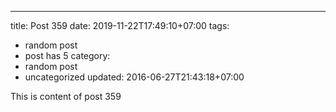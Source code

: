 ---
title: Post 359
date: 2019-11-22T17:49:10+07:00
tags:
  - random post
  - post has 5
category:
  - random post
  - uncategorized
updated: 2016-06-27T21:43:18+07:00

This is content of post 359